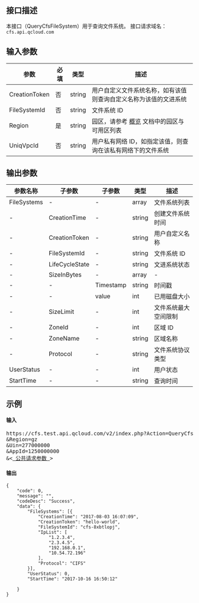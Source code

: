 ## 接口描述
本接口（QueryCfsFileSystem）用于查询文件系统。
接口请求域名：`cfs.api.qcloud.com`
## 输入参数
|       参数      |  必填 |  类型  |                               描述                           |
|-----------------|------|--------|--------------------------------------------------------------|
| CreationToken   |   否   | string | 用户自定义文件系统名称，如有该值则查询自定义名称为该值的文进系统										     |
| FileSystemId  |否 |string| 文件系统 ID   |
| Region          |是   | string | 园区，请参考 [概览](https://cloud.tencent.com/document/product/582/13225#.E5.9C.B0.E5.9F.9F.E5.92.8C.E5.8F.AF.E7.94.A8.E5.8C.BA) 文档中的园区与可用区列表                   |
| UniqVpcId | 否 | string | 用户私有网络 ID，如指定该值，则查询在该私有网络下的文件系统 |


## 输出参数
| 参数名称 | 子参数 |  子参数 | 类型 | 描述 |
|----------|------  |-------- |----- | ---- |
|FileSystems|   -            |    -         |array |文件系统列表|
|   -          |CreationTime   |     -        |string |创建文件系统时间|
|   -          |CreationToken  |      -       |string |用户自定义名称|
|    -         |FileSystemId   |    -         |string |文件系统 ID|
|     -        |LifeCycleState |    -         |string |文进系统状态|
|   -          |SizeInBytes    |    -         |array  |-  |
|   -          |       -          |Timestamp  |string |时间戳|
|   -          |        -         |value      |int    |已用磁盘大小|
|   -          |SizeLimit      |    -        |int    |文件系统最大空间限制|
|    -         |ZoneId         |     -        |int    |区域 ID|
|    -         |ZoneName       |    -         |string |区域名称|
|    -         |Protocol       |       -      |string |文件系统协议类型|
|UserStatus |       -          |   -          |int    |用户状态|
|StartTime  |       -          |     -        |string |查询时间|

## 示例 

#### 输入

<pre>
https://cfs.test.api.qcloud.com/v2/index.php?Action=QueryCfsFileSystem
&Region=gz
&Uin=277000000
&AppId=1250000000
&<<a href="https://www.cloud.tencent.com/doc/api/229/6976"> 公共请求参数 </a>>
</pre>


#### 输出

```shell
{
	"code": 0,
	"message": "",
	"codeDesc": "Success",
	"data": {
		"FileSystems": [{
			"CreationTime": "2017-08-03 16:07:09",
			"CreationToken": "hello-world",
			"FileSystemId": "cfs-8xbtlopj",
			"IpList": [
				"1.2.3.4",
				"2.3.4.5",
				"192.168.0.1",
				"10.54.72.196"
			],
			"Protocol": "CIFS"
		}],
		"UserStatus": 0,
		"StartTime": "2017-10-16 16:50:12"

	}
}
```


